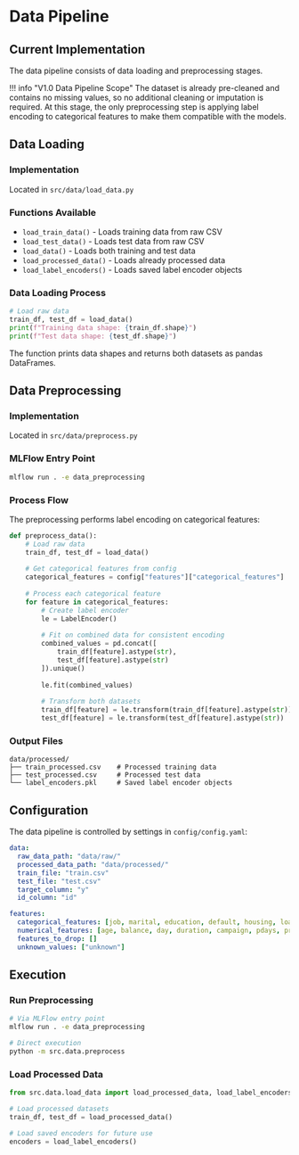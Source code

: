 # Data Pipeline

## Current Implementation

The data pipeline consists of data loading and preprocessing stages.

!!! info "V1.0 Data Pipeline Scope"
    The dataset is already pre-cleaned and contains no missing values, so no additional cleaning or imputation is required. At this stage, the only preprocessing step is applying label encoding to categorical features to make them compatible with the models. 

## Data Loading

### Implementation
Located in `src/data/load_data.py`

### Functions Available
- `load_train_data()` - Loads training data from raw CSV
- `load_test_data()` - Loads test data from raw CSV  
- `load_data()` - Loads both training and test data
- `load_processed_data()` - Loads already processed data
- `load_label_encoders()` - Loads saved label encoder objects

### Data Loading Process
```python
# Load raw data
train_df, test_df = load_data()
print(f"Training data shape: {train_df.shape}")
print(f"Test data shape: {test_df.shape}")
```

The function prints data shapes and returns both datasets as pandas DataFrames.

## Data Preprocessing  

### Implementation
Located in `src/data/preprocess.py`

### MLFlow Entry Point
```bash
mlflow run . -e data_preprocessing
```

### Process Flow
The preprocessing performs label encoding on categorical features:

```python
def preprocess_data():
    # Load raw data
    train_df, test_df = load_data()
    
    # Get categorical features from config
    categorical_features = config["features"]["categorical_features"]
    
    # Process each categorical feature
    for feature in categorical_features:
        # Create label encoder
        le = LabelEncoder()
        
        # Fit on combined data for consistent encoding
        combined_values = pd.concat([
            train_df[feature].astype(str), 
            test_df[feature].astype(str)
        ]).unique()
        
        le.fit(combined_values)
        
        # Transform both datasets
        train_df[feature] = le.transform(train_df[feature].astype(str))
        test_df[feature] = le.transform(test_df[feature].astype(str))
```

### Output Files
```
data/processed/
├── train_processed.csv    # Processed training data
├── test_processed.csv     # Processed test data
└── label_encoders.pkl     # Saved label encoder objects
```


## Configuration

The data pipeline is controlled by settings in `config/config.yaml`:

```yaml
data:
  raw_data_path: "data/raw/"
  processed_data_path: "data/processed/"
  train_file: "train.csv"
  test_file: "test.csv"
  target_column: "y"
  id_column: "id"

features:
  categorical_features: [job, marital, education, default, housing, loan, contact, month, poutcome]
  numerical_features: [age, balance, day, duration, campaign, pdays, previous]
  features_to_drop: []
  unknown_values: ["unknown"]
```

## Execution

### Run Preprocessing
```bash
# Via MLFlow entry point
mlflow run . -e data_preprocessing

# Direct execution
python -m src.data.preprocess
```

### Load Processed Data
```python
from src.data.load_data import load_processed_data, load_label_encoders

# Load processed datasets
train_df, test_df = load_processed_data()

# Load saved encoders for future use
encoders = load_label_encoders()
```
